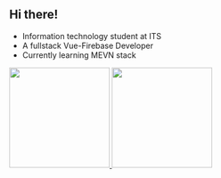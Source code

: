 ## Hi there!
- Information technology student at ITS
- A fullstack Vue-Firebase Developer
- Currently learning MEVN stack

<p align="left">
<a href="https://github.com/ramammurshal">
  <img height="180em" src="https://github-readme-stats-eight-theta.vercel.app/api?username=ramammurshal&show_icons=true&theme=algolia&include_all_commits=true&count_private=true"/>
  <img height="180em" src="https://github-readme-stats-eight-theta.vercel.app/api/top-langs/?username=ramammurshal&layout=compact&langs_count=8&theme=algolia"/>
</a>
</p>
